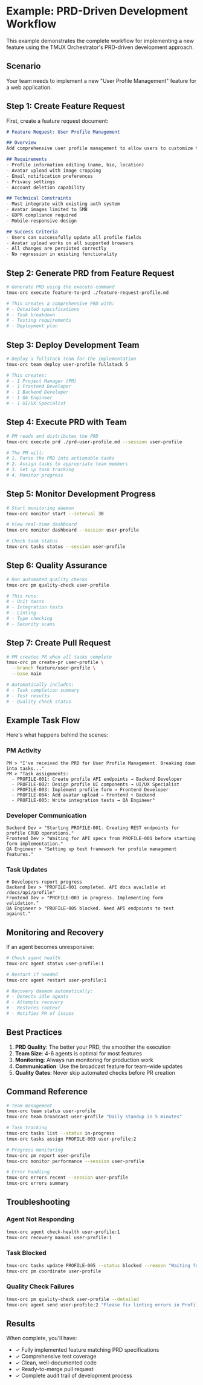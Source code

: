 # Example: PRD-Driven Development Workflow

This example demonstrates the complete workflow for implementing a new feature using the TMUX Orchestrator's PRD-driven development approach.

## Scenario

Your team needs to implement a new "User Profile Management" feature for a web application.

## Step 1: Create Feature Request

First, create a feature request document:

```markdown
# Feature Request: User Profile Management

## Overview
Add comprehensive user profile management to allow users to customize their account settings, upload avatars, and manage preferences.

## Requirements
- Profile information editing (name, bio, location)
- Avatar upload with image cropping
- Email notification preferences
- Privacy settings
- Account deletion capability

## Technical Constraints
- Must integrate with existing auth system
- Avatar images limited to 5MB
- GDPR compliance required
- Mobile-responsive design

## Success Criteria
- Users can successfully update all profile fields
- Avatar upload works on all supported browsers
- All changes are persisted correctly
- No regression in existing functionality
```

## Step 2: Generate PRD from Feature Request

```bash
# Generate PRD using the execute command
tmux-orc execute feature-to-prd ./feature-request-profile.md

# This creates a comprehensive PRD with:
# - Detailed specifications
# - Task breakdown
# - Testing requirements
# - Deployment plan
```

## Step 3: Deploy Development Team

```bash
# Deploy a fullstack team for the implementation
tmux-orc team deploy user-profile fullstack 5

# This creates:
# - 1 Project Manager (PM)
# - 1 Frontend Developer
# - 1 Backend Developer
# - 1 QA Engineer
# - 1 UI/UX Specialist
```

## Step 4: Execute PRD with Team

```bash
# PM reads and distributes the PRD
tmux-orc execute prd ./prd-user-profile.md --session user-profile

# The PM will:
# 1. Parse the PRD into actionable tasks
# 2. Assign tasks to appropriate team members
# 3. Set up task tracking
# 4. Monitor progress
```

## Step 5: Monitor Development Progress

```bash
# Start monitoring daemon
tmux-orc monitor start --interval 30

# View real-time dashboard
tmux-orc monitor dashboard --session user-profile

# Check task status
tmux-orc tasks status --session user-profile
```

## Step 6: Quality Assurance

```bash
# Run automated quality checks
tmux-orc pm quality-check user-profile

# This runs:
# - Unit tests
# - Integration tests
# - Linting
# - Type checking
# - Security scans
```

## Step 7: Create Pull Request

```bash
# PM creates PR when all tasks complete
tmux-orc pm create-pr user-profile \
  --branch feature/user-profile \
  --base main

# Automatically includes:
# - Task completion summary
# - Test results
# - Quality check status
```

## Example Task Flow

Here's what happens behind the scenes:

### PM Activity
```
PM > "I've received the PRD for User Profile Management. Breaking down into tasks..."
PM > "Task assignments:
  - PROFILE-001: Create profile API endpoints → Backend Developer
  - PROFILE-002: Design profile UI components → UI/UX Specialist
  - PROFILE-003: Implement profile form → Frontend Developer
  - PROFILE-004: Add avatar upload → Frontend + Backend
  - PROFILE-005: Write integration tests → QA Engineer"
```

### Developer Communication
```
Backend Dev > "Starting PROFILE-001. Creating REST endpoints for profile CRUD operations."
Frontend Dev > "Waiting for API specs from PROFILE-001 before starting form implementation."
QA Engineer > "Setting up test framework for profile management features."
```

### Task Updates
```
# Developers report progress
Backend Dev > "PROFILE-001 completed. API docs available at /docs/api/profile"
Frontend Dev > "PROFILE-003 in progress. Implementing form validation."
QA Engineer > "PROFILE-005 blocked. Need API endpoints to test against."
```

## Monitoring and Recovery

If an agent becomes unresponsive:

```bash
# Check agent health
tmux-orc agent status user-profile:1

# Restart if needed
tmux-orc agent restart user-profile:1

# Recovery daemon automatically:
# - Detects idle agents
# - Attempts recovery
# - Restores context
# - Notifies PM of issues
```

## Best Practices

1. **PRD Quality**: The better your PRD, the smoother the execution
2. **Team Size**: 4-6 agents is optimal for most features
3. **Monitoring**: Always run monitoring for production work
4. **Communication**: Use the broadcast feature for team-wide updates
5. **Quality Gates**: Never skip automated checks before PR creation

## Command Reference

```bash
# Team management
tmux-orc team status user-profile
tmux-orc team broadcast user-profile "Daily standup in 5 minutes"

# Task tracking
tmux-orc tasks list --status in-progress
tmux-orc tasks assign PROFILE-003 user-profile:2

# Progress monitoring
tmux-orc pm report user-profile
tmux-orc monitor performance --session user-profile

# Error handling
tmux-orc errors recent --session user-profile
tmux-orc errors summary
```

## Troubleshooting

### Agent Not Responding
```bash
tmux-orc agent check-health user-profile:1
tmux-orc recovery manual user-profile:1
```

### Task Blocked
```bash
tmux-orc tasks update PROFILE-005 --status blocked --reason "Waiting for API"
tmux-orc pm coordinate user-profile
```

### Quality Check Failures
```bash
tmux-orc pm quality-check user-profile --detailed
tmux-orc agent send user-profile:2 "Please fix linting errors in ProfileForm.tsx"
```

## Results

When complete, you'll have:
- ✓ Fully implemented feature matching PRD specifications
- ✓ Comprehensive test coverage
- ✓ Clean, well-documented code
- ✓ Ready-to-merge pull request
- ✓ Complete audit trail of development process

